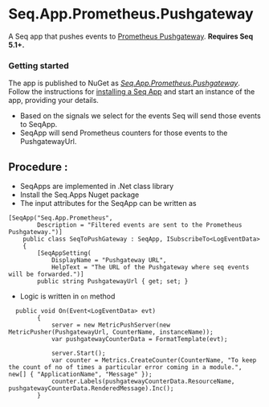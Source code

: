 # Seq.App.Prometheus.Pushgateway

A Seq app that pushes events to [Prometheus Pushgateway](https://github.com/prometheus/pushgateway). **Requires Seq 5.1+.**

### Getting started

The app is published to NuGet as [_Seq.App.Prometheus.Pushgateway_](https://nuget.org/packages/Seq.App.Prometheus.Pushgateway). Follow the instructions for [installing a Seq App](https://docs.getseq.net/docs/installing-seq-apps) and start an instance of the app, providing your details.
* Based on the signals we select for the events Seq will send those events to SeqApp.
* SeqApp will send Prometheus counters for those events to the PushgatewayUrl.

## Procedure :
* SeqApps are implemented in .Net class library
* Install the Seq.Apps Nuget package
* The input attributes for the SeqApp can be written as 
```query
[SeqApp("Seq.App.Prometheus",
        Description = "Filtered events are sent to the Prometheus Pushgateway.")]
    public class SeqToPushGateway : SeqApp, ISubscribeTo<LogEventData>
    {
        [SeqAppSetting(
            DisplayName = "Pushgateway URL",
            HelpText = "The URL of the Pushgateway where seq events will be forwarded.")]
        public string PushgatewayUrl { get; set; }
```
* Logic is written in `on` method
```query
  public void On(Event<LogEventData> evt)
        {
            server = new MetricPushServer(new MetricPusher(PushgatewayUrl, CounterName, instanceName));
            var pushgatewayCounterData = FormatTemplate(evt);

            server.Start();
            var counter = Metrics.CreateCounter(CounterName, "To keep the count of no of times a particular error coming in a module.", new[] { "ApplicationName", "Message" });
            counter.Labels(pushgatewayCounterData.ResourceName, pushgatewayCounterData.RenderedMessage).Inc();
        }
 ```

